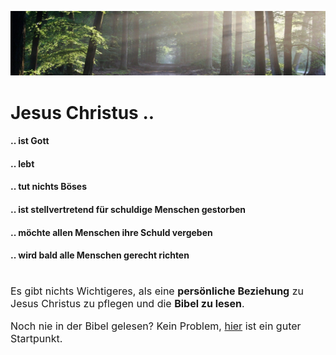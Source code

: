 ![alt text](the-road-815297_1920.jpg "poster")

<h1>Jesus Christus ..</h1>

<h4>.. ist Gott</h4>
<h4>.. lebt</h4>
<h4>.. tut nichts Böses</h4>
<h4>.. ist stellvertretend für schuldige Menschen gestorben</h4>
<h4>.. möchte allen Menschen ihre Schuld vergeben</h4>
<h4>.. wird bald alle Menschen gerecht richten</h4>

<h1></h1>
<p style="font-size:16px">Es gibt nichts Wichtigeres, als eine <b>persönliche Beziehung</b> zu Jesus Christus zu pflegen und die <b>Bibel zu lesen</b>.</p>

<p style="font-size:16px">Noch nie in der Bibel gelesen? Kein Problem, <a href="https://www.csv-bibel.de/bibel/johannes-1">hier</a> ist ein guter Startpunkt.</p>
<br>
<p style="font-size:16px;
